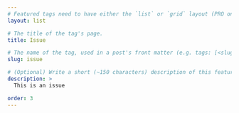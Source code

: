 ```yaml
---
# Featured tags need to have either the `list` or `grid` layout (PRO only).
layout: list

# The title of the tag's page.
title: Issue

# The name of the tag, used in a post's front matter (e.g. tags: [<slug>]).
slug: issue

# (Optional) Write a short (~150 characters) description of this featured tag.
description: >
  This is an issue

order: 3
---
```

